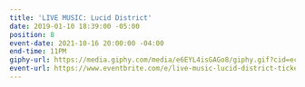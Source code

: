 ```yaml
---
title: 'LIVE MUSIC: Lucid District'
date: 2019-01-10 18:39:00 -05:00
position: 8
event-date: 2021-10-16 20:00:00 -04:00
end-time: 11PM
giphy-url: https://media.giphy.com/media/e6EYL4isGAGo8/giphy.gif?cid=ecf05e47km1trkisl296jjkmfbiqeq1omu9uc4rka7xk293k&rid=giphy.gif&ct=g
event-url: https://www.eventbrite.com/e/live-music-lucid-district-tickets-180107685937
---
```


